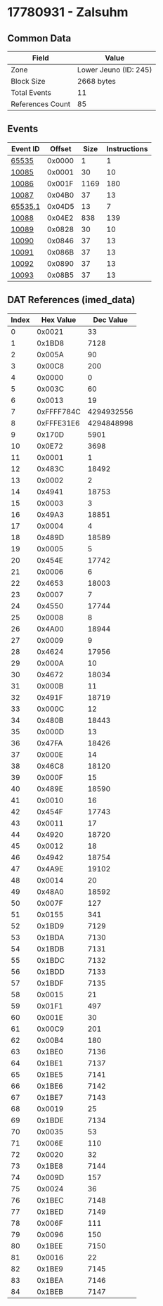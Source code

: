 # 17780931 - Zalsuhm

## Common Data

| Field            | Value                 |
|------------------|-----------------------|
| Zone             | Lower Jeuno (ID: 245) |
| Block Size       | 2668 bytes            |
| Total Events     | 11                    |
| References Count | 85                    |

## Events

| Event ID                | Offset   |   Size |   Instructions |
|-------------------------|----------|--------|----------------|
| [65535](./65535.md)     | 0x0000   |      1 |              1 |
| [10085](./10085.md)     | 0x0001   |     30 |             10 |
| [10086](./10086.md)     | 0x001F   |   1169 |            180 |
| [10087](./10087.md)     | 0x04B0   |     37 |             13 |
| [65535.1](./65535.1.md) | 0x04D5   |     13 |              7 |
| [10088](./10088.md)     | 0x04E2   |    838 |            139 |
| [10089](./10089.md)     | 0x0828   |     30 |             10 |
| [10090](./10090.md)     | 0x0846   |     37 |             13 |
| [10091](./10091.md)     | 0x086B   |     37 |             13 |
| [10092](./10092.md)     | 0x0890   |     37 |             13 |
| [10093](./10093.md)     | 0x08B5   |     37 |             13 |

## DAT References (imed_data)

|   Index | Hex Value   |   Dec Value |
|---------|-------------|-------------|
|       0 | 0x0021      |          33 |
|       1 | 0x1BD8      |        7128 |
|       2 | 0x005A      |          90 |
|       3 | 0x00C8      |         200 |
|       4 | 0x0000      |           0 |
|       5 | 0x003C      |          60 |
|       6 | 0x0013      |          19 |
|       7 | 0xFFFF784C  |  4294932556 |
|       8 | 0xFFFE31E6  |  4294848998 |
|       9 | 0x170D      |        5901 |
|      10 | 0x0E72      |        3698 |
|      11 | 0x0001      |           1 |
|      12 | 0x483C      |       18492 |
|      13 | 0x0002      |           2 |
|      14 | 0x4941      |       18753 |
|      15 | 0x0003      |           3 |
|      16 | 0x49A3      |       18851 |
|      17 | 0x0004      |           4 |
|      18 | 0x489D      |       18589 |
|      19 | 0x0005      |           5 |
|      20 | 0x454E      |       17742 |
|      21 | 0x0006      |           6 |
|      22 | 0x4653      |       18003 |
|      23 | 0x0007      |           7 |
|      24 | 0x4550      |       17744 |
|      25 | 0x0008      |           8 |
|      26 | 0x4A00      |       18944 |
|      27 | 0x0009      |           9 |
|      28 | 0x4624      |       17956 |
|      29 | 0x000A      |          10 |
|      30 | 0x4672      |       18034 |
|      31 | 0x000B      |          11 |
|      32 | 0x491F      |       18719 |
|      33 | 0x000C      |          12 |
|      34 | 0x480B      |       18443 |
|      35 | 0x000D      |          13 |
|      36 | 0x47FA      |       18426 |
|      37 | 0x000E      |          14 |
|      38 | 0x46C8      |       18120 |
|      39 | 0x000F      |          15 |
|      40 | 0x489E      |       18590 |
|      41 | 0x0010      |          16 |
|      42 | 0x454F      |       17743 |
|      43 | 0x0011      |          17 |
|      44 | 0x4920      |       18720 |
|      45 | 0x0012      |          18 |
|      46 | 0x4942      |       18754 |
|      47 | 0x4A9E      |       19102 |
|      48 | 0x0014      |          20 |
|      49 | 0x48A0      |       18592 |
|      50 | 0x007F      |         127 |
|      51 | 0x0155      |         341 |
|      52 | 0x1BD9      |        7129 |
|      53 | 0x1BDA      |        7130 |
|      54 | 0x1BDB      |        7131 |
|      55 | 0x1BDC      |        7132 |
|      56 | 0x1BDD      |        7133 |
|      57 | 0x1BDF      |        7135 |
|      58 | 0x0015      |          21 |
|      59 | 0x01F1      |         497 |
|      60 | 0x001E      |          30 |
|      61 | 0x00C9      |         201 |
|      62 | 0x00B4      |         180 |
|      63 | 0x1BE0      |        7136 |
|      64 | 0x1BE1      |        7137 |
|      65 | 0x1BE5      |        7141 |
|      66 | 0x1BE6      |        7142 |
|      67 | 0x1BE7      |        7143 |
|      68 | 0x0019      |          25 |
|      69 | 0x1BDE      |        7134 |
|      70 | 0x0035      |          53 |
|      71 | 0x006E      |         110 |
|      72 | 0x0020      |          32 |
|      73 | 0x1BE8      |        7144 |
|      74 | 0x009D      |         157 |
|      75 | 0x0024      |          36 |
|      76 | 0x1BEC      |        7148 |
|      77 | 0x1BED      |        7149 |
|      78 | 0x006F      |         111 |
|      79 | 0x0096      |         150 |
|      80 | 0x1BEE      |        7150 |
|      81 | 0x0016      |          22 |
|      82 | 0x1BE9      |        7145 |
|      83 | 0x1BEA      |        7146 |
|      84 | 0x1BEB      |        7147 |
